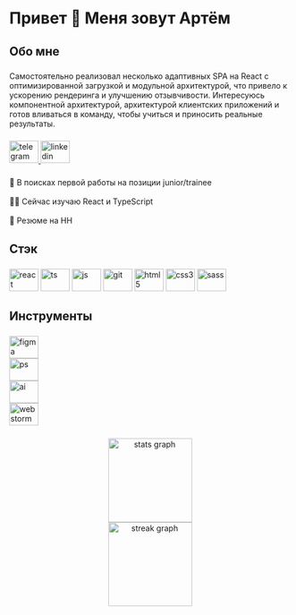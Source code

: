 <h1 align="left">Привет 👋 Меня зовут Артём</h1>

###

<h2 align="left">Обо мне</h2>

###

<p align="left">Самостоятельно реализовал несколько адаптивных SPA на React с оптимизированной загрузкой и модульной архитектурой, что привело к ускорению рендеринга и улучшению отзывчивости. Интересуюсь компонентной архитектурой, архитектурой клиентских приложений и готов вливаться в команду, чтобы учиться и приносить реальные результаты.</p>

###

<div align="left">
  <a href="https://t.me/tugbaev04" target="_blank">
    <img src="https://raw.githubusercontent.com/maurodesouza/profile-readme-generator/master/src/assets/icons/social/telegram/default.svg" width="52" height="40" alt="telegram logo"  />
  </a>
  <a href="https://www.linkedin.com/in/artem-tugbaev-8aa045378/" target="_blank">
    <img src="https://raw.githubusercontent.com/maurodesouza/profile-readme-generator/master/src/assets/icons/social/linkedin/default.svg" width="52" height="40" alt="linkedin logo"  />
  </a>
</div>

###

<p align="left">🔭 В поисках первой работы на позиции junior/trainee  <br> <br>👨‍💻 Сейчас изучаю React и TypeScript<br><br>📄 <a src="https://hh.ru/resume/6888c796ff0e7b8a210039ed1f484878396a47">Резюме на HH</a></p>

###

<h2 align="left">Стэк</h2>

###

<div style="align-items:center;">
  <img src="https://cdn.jsdelivr.net/gh/devicons/devicon/icons/react/react-original.svg" width="52" height="40" alt="react" />
  <img src="https://cdn.jsdelivr.net/gh/devicons/devicon/icons/typescript/typescript-original.svg" width="52" height="40" alt="ts" />
  <img src="https://cdn.jsdelivr.net/gh/devicons/devicon/icons/javascript/javascript-original.svg" width="52" height="40" alt="js" />
  <img src="https://cdn.jsdelivr.net/gh/devicons/devicon/icons/git/git-original.svg" height="40" width="52" alt="git" />
  <img src="https://cdn.jsdelivr.net/gh/devicons/devicon/icons/html5/html5-original.svg" height="40" width="52" alt="html5" />
  <img src="https://cdn.jsdelivr.net/gh/devicons/devicon/icons/css3/css3-original.svg" height="40" width="52" alt="css3" />
  <img src="https://cdn.jsdelivr.net/gh/devicons/devicon/icons/sass/sass-original.svg" height="40" width="52" alt="sass" />
</div>

###

<h2 align="left">Инструменты</h2>

###

<div style="align-items:center;">
  <img src="https://cdn.jsdelivr.net/gh/devicons/devicon/icons/figma/figma-original.svg" width="52" height="40" alt="figma" style="display:block; border:0;">
  <img src="https://cdn.jsdelivr.net/gh/devicons/devicon/icons/photoshop/photoshop-plain.svg" width="52" height="40" alt="ps" style="display:block; border:0;">
  <img src="https://cdn.jsdelivr.net/gh/devicons/devicon/icons/illustrator/illustrator-plain.svg" width="52" height="40" alt="ai" style="display:block; border:0;">
  <img src="https://cdn.jsdelivr.net/gh/devicons/devicon/icons/webstorm/webstorm-original.svg" width="52" height="40" alt="webstorm" style="display:block; border:0;">
</div>

###

<div align="center">
  <img src="https://github-readme-stats.vercel.app/api?username=tugbaev04&hide_title=false&hide_rank=false&show_icons=true&include_all_commits=true&count_private=true&disable_animations=false&theme=dracula&locale=en&hide_border=false&order=1" height="150" alt="stats graph" /> <br>
  <img src="https://streak-stats.demolab.com?user=tugbaev04&locale=en&mode=daily&theme=monokai&hide_border=false&border_radius=5&order=3" height="150" alt="streak graph"  />
</div>

###
